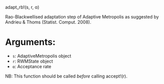 adapt_rb!(s, r, α)

Rao-Blackwellised adaptation step of Adaptive Metropolis as suggested by Andrieu & Thoms (Statist. Comput. 2008).

# Arguments:

  * `s`: AdaptiveMetropolis object
  * `r`: RWMState object
  * `α`: Acceptance rate

NB: This function should be called *before* calling accept!(r).
